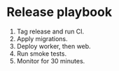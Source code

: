 # Release playbook

1. Tag release and run CI.
2. Apply migrations.
3. Deploy worker, then web.
4. Run smoke tests.
5. Monitor for 30 minutes.
